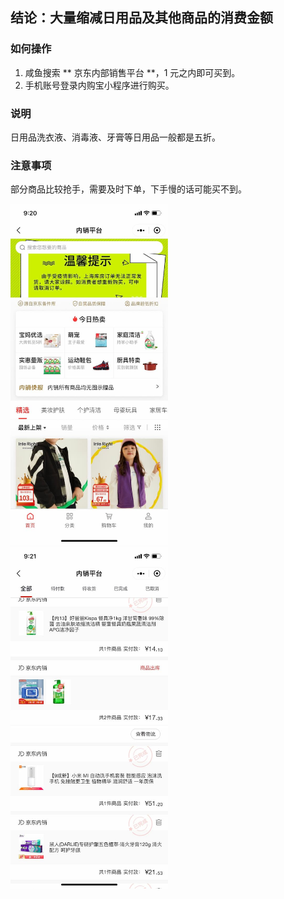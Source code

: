 ## 结论：大量缩减日用品及其他商品的消费金额

### 如何操作

1. 咸鱼搜索 ** 京东内部销售平台 **，1 元之内即可买到。
2. 手机账号登录内购宝小程序进行购买。

### 说明

日用品洗衣液、消毒液、牙膏等日用品一般都是五折。

### 注意事项

部分商品比较抢手，需要及时下单，下手慢的话可能买不到。

<img src="../images/jd2.jpg" width=50% height=50%>
<img src="../images/jd1.jpg" width=50% height=50%>
